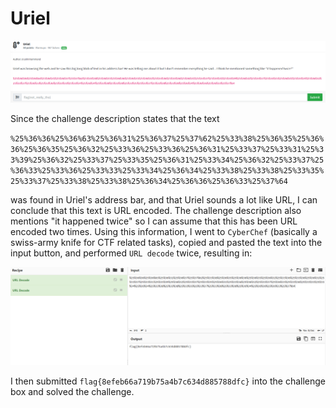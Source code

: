 # Uriel
![](../images/uriel-part-1.png)

Since the challenge description states that the text 

`%25%36%36%25%36%63%25%36%31%25%36%37%25%37%62%25%33%38%25%36%35%25%36%36%25%36%35%25%36%32%25%33%36%25%33%36%25%36%31%25%33%37%25%33%31%25%33%39%25%36%32%25%33%37%25%33%35%25%36%31%25%33%34%25%36%32%25%33%37%25%36%33%25%33%36%25%33%33%25%33%34%25%36%34%25%33%38%25%33%38%25%33%35%25%33%37%25%33%38%25%33%38%25%36%34%25%36%36%25%36%33%25%37%64`

was found in Uriel's address bar, and that Uriel sounds a lot like URL, I can conclude that this text is URL encoded. The challenge description also mentions "it happened twice" so I can assume that this has been URL encoded two times. Using this information, I went to `CyberChef` (basically a swiss-army knife for CTF related tasks), copied and pasted the text into the input button, and performed `URL decode` twice, resulting in:

![](../images/uriel-part-2.png)

I then submitted `flag{8efeb66a719b75a4b7c634d885788dfc}` into the challenge box and solved the challenge.
